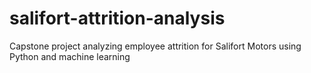 # salifort-attrition-analysis
Capstone project analyzing employee attrition for Salifort Motors using Python and machine learning
